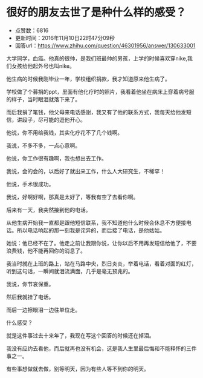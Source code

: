 # 很好的朋友去世了是种什么样的感受？
- 点赞数：6816
- 更新时间：2016年11月10日22时47分09秒
- 回答url：https://www.zhihu.com/question/46301956/answer/130633001
<body>
 <p data-pid="NSBYuIbM">大学同学，血癌。他真的很帅，是我们班最帅的男孩，上学的时候喜欢穿nike,我们女孩给他起外号也叫nike。</p>
 <p data-pid="a-WoTBmB">他生病的时候我刚毕业一年，学校组织捐款，我才知道原来他生病了。</p>
 <p data-pid="uT_tHZbu">学校做了个募捐的ppt，里面有他化疗时的照片，我看着他坐在病床上穿着病号服的样子，当时眼泪就落下来了。</p>
 <p data-pid="5HY5zmGG">而后我捐了笔钱，他父母来电话感谢，我又有了他的联系方式，我每天给他发短信，讲段子，尽可能的逗他开心。</p>
 <p data-pid="8ZaUBGlI">他说，你不用给我钱，其实化疗花不了几个钱啊。</p>
 <p data-pid="zLPi_TGS">我说，不多不多，一点心意啊。</p>
 <p data-pid="hMpzv_0A">他说，你工作很有趣啊，我也想出去工作。</p>
 <p data-pid="aWjaoHiG">我说，会的会的，以后好了就出来工作，什么人大研究生，不稀罕！</p>
 <p data-pid="mdDUJUYp">他说，手术很成功。</p>
 <p data-pid="Gn4dy5jD">我说，好啊好啊，那真是太好了，等我有空了去看你啊。</p>
 <p data-pid="GrAdP2B3">后来有一天，我突然接到他的电话。</p>
 <p data-pid="2jTM1I4u">从他生病开始我一直都是跟他短信联系，我不知道他什么时候会休息不方便接电话。所以电话响起的那一刻我是诧异的，而后接了电话，是他姑姑。</p>
 <p data-pid="alm69U0P">她说：他已经不在了。他走之前让我跟你说，让你以后不用再发短信给他了，不要浪费钱，他不能再回你的消息了。</p>
 <p data-pid="SVuIjhvN">我当时就在上班的路上，站在马路中央，烈日炎炎，举着电话，看着对面的红灯，听到这句话，一瞬间就泪流满面，几乎是毫无预兆的。</p>
 <p data-pid="6ktnX_7n">我说，你节哀保重。</p>
 <p data-pid="6ncFXHVQ">然后我就挂了电话。</p>
 <p data-pid="wzPrmrGm">而后一边擦眼泪一边往单位走。</p>
 <p data-pid="PX6ETjAm">什么感受？</p>
 <p data-pid="xiWVGUpN">就是这件事过去十来年了，我现在写这个回答的时候还在掉泪。</p>
 <p data-pid="XniyVlci">我没有应约去看他，而后就再也没有机会，这是我人生里最后悔和不能释怀的三件事之一。</p>
 <p data-pid="ALMgqC0p">有些事想做就去做，别等明天，因为有些人等不到你的明天。</p>
</body>